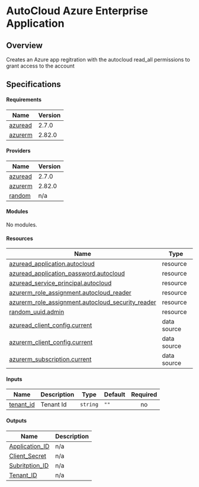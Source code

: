AutoCloud Azure Enterprise Application
======================================

## Overview

Creates an Azure app regitration with the autocloud read_all permissions to grant access to the account

## Specifications

#### Requirements

| Name | Version |
|------|---------|
| <a name="requirement_azuread"></a> [azuread](#requirement_azuread) | 2.7.0 |
| <a name="requirement_azurerm"></a> [azurerm](#requirement_azurerm) | 2.82.0 |

#### Providers

| Name | Version |
|------|---------|
| <a name="provider_azuread"></a> [azuread](#provider_azuread) | 2.7.0 |
| <a name="provider_azurerm"></a> [azurerm](#provider_azurerm) | 2.82.0 |
| <a name="provider_random"></a> [random](#provider_random) | n/a |

#### Modules

No modules.

#### Resources

| Name | Type |
|------|------|
| [azuread_application.autocloud](https://registry.terraform.io/providers/hashicorp/azuread/2.7.0/docs/resources/application) | resource |
| [azuread_application_password.autocloud](https://registry.terraform.io/providers/hashicorp/azuread/2.7.0/docs/resources/application_password) | resource |
| [azuread_service_principal.autocloud](https://registry.terraform.io/providers/hashicorp/azuread/2.7.0/docs/resources/service_principal) | resource |
| [azurerm_role_assignment.autocloud_reader](https://registry.terraform.io/providers/hashicorp/azurerm/2.82.0/docs/resources/role_assignment) | resource |
| [azurerm_role_assignment.autocloud_security_reader](https://registry.terraform.io/providers/hashicorp/azurerm/2.82.0/docs/resources/role_assignment) | resource |
| [random_uuid.admin](https://registry.terraform.io/providers/hashicorp/random/latest/docs/resources/uuid) | resource |
| [azuread_client_config.current](https://registry.terraform.io/providers/hashicorp/azuread/2.7.0/docs/data-sources/client_config) | data source |
| [azurerm_client_config.current](https://registry.terraform.io/providers/hashicorp/azurerm/2.82.0/docs/data-sources/client_config) | data source |
| [azurerm_subscription.current](https://registry.terraform.io/providers/hashicorp/azurerm/2.82.0/docs/data-sources/subscription) | data source |

#### Inputs

| Name | Description | Type | Default | Required |
|------|-------------|------|---------|:--------:|
| <a name="input_tenant_id"></a> [tenant_id](#input_tenant_id) | Tenant Id | `string` | `""` | no |

#### Outputs

| Name | Description |
|------|-------------|
| <a name="output_Application_ID"></a> [Application_ID](#output_Application_ID) | n/a |
| <a name="output_Client_Secret"></a> [Client_Secret](#output_Client_Secret) | n/a |
| <a name="output_Subritption_ID"></a> [Subritption_ID](#output_Subritption_ID) | n/a |
| <a name="output_Tenant_ID"></a> [Tenant_ID](#output_Tenant_ID) | n/a |
